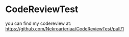 # CodeReviewTest

you can find my codereview at: https://github.com/Nekroarteriaa/CodeReviewTest/pull/1